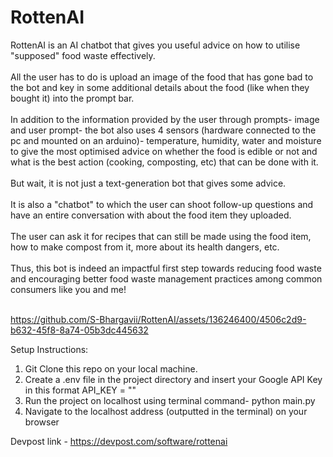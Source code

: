 # RottenAI
RottenAI is an AI chatbot that gives you useful advice on how to utilise "supposed" food waste effectively. <br />
<br />
All the user has to do is upload an image of the food that has gone bad to the bot and key in some additional details about the food (like when they bought it) into the prompt bar.<br />
<br />
In addition to the information provided by the user through prompts- image and user prompt- the bot also uses 4 sensors (hardware connected to the pc and mounted on an arduino)- temperature, humidity, water and moisture to give the most optimised advice on whether the food is edible or not and what is the best action (cooking, composting, etc) that can be done with it.<br />
<br />
But wait, it is not just a text-generation bot that gives some advice.<br />
<br />
It is also a "chatbot" to which the user can shoot follow-up questions and have an entire conversation with about the food item they uploaded.<br />
<br />
The user can ask it for recipes that can still be made using the food item, how to make compost from it, more about its health dangers, etc.<br />
<br />
Thus, this bot is indeed an impactful first step towards reducing food waste and encouraging better food waste management practices among common consumers like you and me!<br />
<br />




https://github.com/S-Bhargavii/RottenAI/assets/136246400/4506c2d9-b632-45f8-8a74-05b3dc445632

Setup Instructions:
1. Git Clone this repo on your local machine.
2. Create a .env file in the project directory and insert your Google API Key in this format API_KEY = "<Insert your api key here>"
3. Run the project on localhost using terminal command- python main.py
4. Navigate to the localhost address (outputted in the terminal) on your browser 

Devpost link - https://devpost.com/software/rottenai

